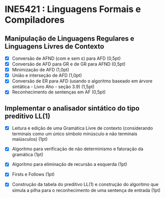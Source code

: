 
# INE5421 : Linguagens Formais e Compiladores

## Manipulação de Linguagens Regulares e Linguagens Livres de Contexto

 - [x]  Conversão de AFND (com e sem ε) para AFD (0,5pt)
 - [x]  Conversão de AFD para GR e de GR para AFND (0,5pt) 
 - [x]  Minimização de AFD (1,0pt) 
 - [x]  União e interseção de AFD (1,0pt)
 - [x]  Conversão de ER para AFD (usando o algoritmo baseado em árvore sintática - Livro Aho - seção 3.9) (1,5pt)
 - [x]  Reconhecimento de sentenças em AF (0,5pt)
 
 ## Implementar o analisador sintático do tipo preditivo LL(1)
 
 - [x] Leitura e edição de uma Gramática Livre de contexto (considerando terminais como um único símbolo minúsculo e não terminais maiúsculos) (1pt) 
 - [x] Algoritmo para verificação de não determinismo e fatoração da gramática (1pt) 
 - [x] Algoritmo para eliminação de recursão a esquerda (1pt)
 - [x] Firsts e Follows (1pt)
 - [x] Construção da tabela do preditivo LL(1) e construção do algoritmo que simula a pilha para o reconhecimento de uma sentença de entrada (1pt)

